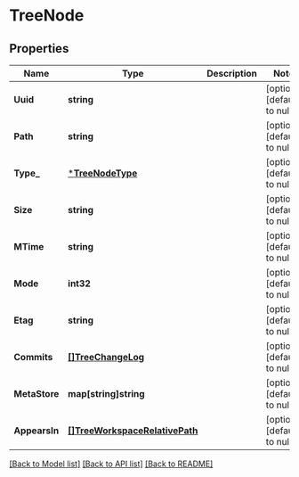 # TreeNode

## Properties
Name | Type | Description | Notes
------------ | ------------- | ------------- | -------------
**Uuid** | **string** |  | [optional] [default to null]
**Path** | **string** |  | [optional] [default to null]
**Type_** | [***TreeNodeType**](treeNodeType.md) |  | [optional] [default to null]
**Size** | **string** |  | [optional] [default to null]
**MTime** | **string** |  | [optional] [default to null]
**Mode** | **int32** |  | [optional] [default to null]
**Etag** | **string** |  | [optional] [default to null]
**Commits** | [**[]TreeChangeLog**](treeChangeLog.md) |  | [optional] [default to null]
**MetaStore** | **map[string]string** |  | [optional] [default to null]
**AppearsIn** | [**[]TreeWorkspaceRelativePath**](treeWorkspaceRelativePath.md) |  | [optional] [default to null]

[[Back to Model list]](../../README.md#documentation-for-models) [[Back to API list]](../../README.md#documentation-for-api-endpoints) [[Back to README]](../../README.md)


